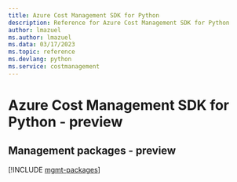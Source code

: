 ```yaml
---
title: Azure Cost Management SDK for Python
description: Reference for Azure Cost Management SDK for Python
author: lmazuel
ms.author: lmazuel
ms.data: 03/17/2023
ms.topic: reference
ms.devlang: python
ms.service: costmanagement
---
```

# Azure Cost Management SDK for Python - preview

## Management packages - preview
[!INCLUDE [mgmt-packages](cost-management-mgmt-index.md)]